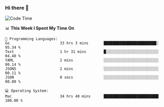 ### Hi there 👋

<!--
**CrazyCollin/crazycollin** is a ✨ _special_ ✨ repository because its `README.md` (this file) appears on your GitHub profile.

Here are some ideas to get you started:

- 🔭 I’m currently working on ...
- 🌱 I’m currently learning ...
- 👯 I’m looking to collaborate on ...
- 🤔 I’m looking for help with ...
- 💬 Ask me about ...
- 📫 How to reach me: ...
- 😄 Pronouns: ...
- ⚡ Fun fact: ...
-->

<!--START_SECTION:waka-->
![Code Time](http://img.shields.io/badge/Code%20Time-5%2C221%20hrs%2056%20mins-blue)

📊 **This Week I Spent My Time On** 

```text
💬 Programming Languages: 
Go                       33 hrs 3 mins       ████████████████████████░   95.34 % 
Text                     1 hr 31 mins        █░░░░░░░░░░░░░░░░░░░░░░░░   04.40 % 
YAML                     2 mins              ░░░░░░░░░░░░░░░░░░░░░░░░░   00.14 % 
JSON5                    2 mins              ░░░░░░░░░░░░░░░░░░░░░░░░░   00.11 % 
JSON                     0 secs              ░░░░░░░░░░░░░░░░░░░░░░░░░   00.00 % 

💻 Operating System: 
Mac                      34 hrs 40 mins      █████████████████████████   100.00 % 
```


<!--END_SECTION:waka-->
